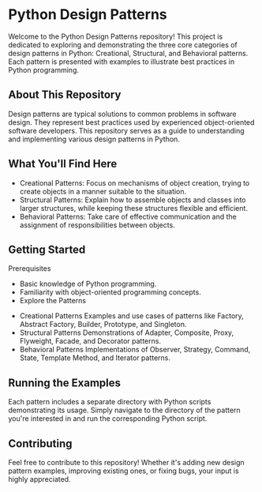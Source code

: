 # Python Design Patterns
Welcome to the Python Design Patterns repository! This project is dedicated to exploring and demonstrating the three core categories of design patterns in Python: Creational, Structural, and Behavioral patterns. Each pattern is presented with examples to illustrate best practices in Python programming.

## About This Repository
Design patterns are typical solutions to common problems in software design. They represent best practices used by experienced object-oriented software developers. This repository serves as a guide to understanding and implementing various design patterns in Python.

## What You'll Find Here
- Creational Patterns: Focus on mechanisms of object creation, trying to create objects in a manner suitable to the situation.
- Structural Patterns: Explain how to assemble objects and classes into larger structures, while keeping these structures flexible and efficient.
- Behavioral Patterns: Take care of effective communication and the assignment of responsibilities between objects.

## Getting Started
Prerequisites
- Basic knowledge of Python programming.
- Familiarity with object-oriented programming concepts.
- Explore the Patterns
  
* Creational Patterns
 Examples and use cases of patterns like Factory, Abstract Factory, Builder, Prototype, and Singleton.
* Structural Patterns
Demonstrations of Adapter, Composite, Proxy, Flyweight, Facade, and Decorator patterns.
* Behavioral Patterns
Implementations of Observer, Strategy, Command, State, Template Method, and Iterator patterns.

## Running the Examples
Each pattern includes a separate directory with Python scripts demonstrating its usage. Simply navigate to the directory of the pattern you're interested in and run the corresponding Python script.

## Contributing
Feel free to contribute to this repository! Whether it's adding new design pattern examples, improving existing ones, or fixing bugs, your input is highly appreciated.
